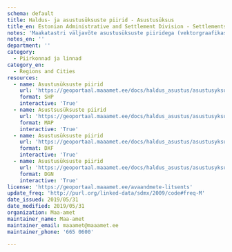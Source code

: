 ```yaml
---
schema: default
title: Haldus- ja asustusüksuste piirid - Asustusüksus
title_en: Estonian Administrative and Settlement Division - Settlements
notes: 'Maakatastri väljavõte asustusüksuste piiridega (vektorgraafikas pindobjektid CAD-GIS failiformaatides). <a href=http://geoportaal.maaamet.ee/est/Andmed-ja-kaardid/Haldus-ja-asustusjaotus-p119.html> Haldus ja asustusjaotused. </a>'
notes_en: ''
department: ''
category:
  - Piirkonnad ja linnad
category_en:
  - Regions and Cities
resources:
  - name: Asustusüksuste piirid 
    url: 'https://geoportaal.maaamet.ee/docs/haldus_asustus/asustusyksus_shp.zip'
    format: SHP
    interactive: 'True'
  - name: Asustsusüksuste piirid 
    url: 'https://geoportaal.maaamet.ee/docs/haldus_asustus/asustusyksus_map.zip'
    format: MAP
    interactive: 'True'
  - name: Asustusüksuste piirid 
    url: 'https://geoportaal.maaamet.ee/docs/haldus_asustus/asustusyksus_dxf.zip'
    format: DXF
    interactive: 'True'
  - name: Asustusüksuste piirid 
    url: 'https://geoportaal.maaamet.ee/docs/haldus_asustus/asustusyksus_dgn.zip'
    format: DGN
    interactive: 'True'
license: 'https://geoportaal.maaamet.ee/avaandmete-litsents'
update_freq: 'http://purl.org/linked-data/sdmx/2009/code#freq-M'
date_issued: 2019/05/31
date_modified: 2019/05/31
organization: Maa-amet
maintainer_name: Maa-amet
maintainer_email: maaamet@maaamet.ee
maintainer_phone: '665 0600'

---
```

